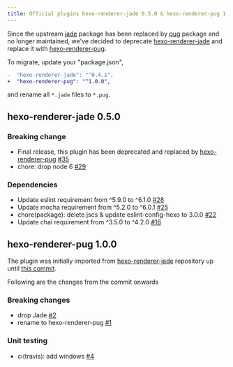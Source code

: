 ```yaml
---
title: Official plugins hexo-renderer-jade 0.5.0 & hexo-renderer-pug 1.0.0 released
---
```


Since the upstream [jade] package has been replaced by [pug] package and no longer maintained, we've decided to deprecate [hexo-renderer-jade] and replace it with [hexo-renderer-pug].

To migrate, update your "package.json",

``` diff
-  "hexo-renderer-jade": "^0.4.1",
+  "hexo-renderer-pug": "^1.0.0",
```

and rename all `*.jade` files to `*.pug`.

## hexo-renderer-jade 0.5.0

### Breaking change
- Final release, this plugin has been deprecated and replaced by [hexo-renderer-pug] [#35]
- chore: drop node 6 [#29]

### Dependencies
- Update eslint requirement from ^5.9.0 to ^6.1.0 [#28]
- Update mocha requirement from ^5.2.0 to ^6.0.1 [#25]
- chore(package): delete jscs & update eslint-config-hexo to 3.0.0 [#22]
- Update chai requirement from ^3.5.0 to ^4.2.0 [#16]

## hexo-renderer-pug 1.0.0

The plugin was initially imported from [hexo-renderer-jade] repository up until [this commit](https://github.com/hexojs/hexo-renderer-jade/commit/828b04ae71b20b2b320cbbb2486e61508b4346e9).

Following are the changes from the commit onwards

### Breaking changes
- drop Jade [#2]
- rename to hexo-renderer-pug [#1]

### Unit testing
- ci(travis): add windows [#4]

[jade]: https://www.npmjs.com/package/jade
[pug]: https://www.npmjs.com/package/pug
[hexo-renderer-jade]: https://github.com/hexojs/hexo-renderer-jade
[hexo-renderer-pug]: https://github.com/hexojs/hexo-renderer-pug
[#35]: https://github.com/hexojs/hexo-renderer-jade/pull/35
[#29]: https://github.com/hexojs/hexo-renderer-jade/pull/29
[#28]: https://github.com/hexojs/hexo-renderer-jade/pull/28
[#25]: https://github.com/hexojs/hexo-renderer-jade/pull/25
[#22]: https://github.com/hexojs/hexo-renderer-jade/pull/22
[#16]: https://github.com/hexojs/hexo-renderer-jade/pull/16
[#1]: https://github.com/hexojs/hexo-renderer-pug/pull/1
[#2]: https://github.com/hexojs/hexo-renderer-pug/pull/2
[#4]: https://github.com/hexojs/hexo-renderer-pug/pull/4
